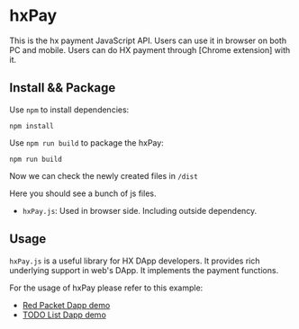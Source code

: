 # hxPay

This is the hx payment JavaScript API. Users can use it in browser on both PC and mobile. Users can do HX payment through [Chrome extension]  with it.


## Install && Package

Use `npm` to install dependencies:

```
npm install
```

Use `npm run build` to package the hxPay:

```
npm run build
```

Now we can check the newly created files in `/dist`

Here you should see a bunch of js files. 

 * `hxPay.js`: Used in browser side. Including outside dependency.

## Usage

`hxPay.js` is a useful library for HX DApp developers. It provides rich underlying support in web's DApp. It implements the payment functions.

For the usage of hxPay please refer to this example:

* [Red Packet Dapp demo](examples/redpacket_dapp.html)
* [TODO List Dapp demo](examples/todolist_dapp.html)
